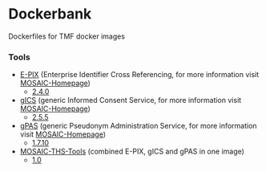 # Dockerbank
Dockerfiles for TMF docker images

### Tools
- [E-PIX](https://github.com/tmfev/Dockerbank/tree/master/E-PIX) (Enterprise Identifier Cross Referencing, for more information visit [MOSAIC-Homepage](https://mosaic-greifswald.de/werkzeuge-und-vorlagen/id-management-e-pix.html))
  - [2.4.0](https://github.com/tmfev/Dockerbank/tree/master/E-PIX/2.4.0)
- [gICS](https://github.com/tmfev/Dockerbank/tree/master/gICS) (generic Informed Consent Service, for more information visit [MOSAIC-Homepage](https://mosaic-greifswald.de/werkzeuge-und-vorlagen/einwilligungsmanagement-gics.html))
  - [2.5.5](https://github.com/tmfev/Dockerbank/tree/master/gICS/2.5.5)
- [gPAS](https://github.com/tmfev/Dockerbank/tree/master/gPAS) (generic Pseudonym Administration Service, for more information visit [MOSAIC-Homepage](https://mosaic-greifswald.de/werkzeuge-und-vorlagen/pseudonymverwaltung-gpas.html))
  - [1.7.10](https://github.com/tmfev/Dockerbank/tree/master/gPAS/1.7.10)
- [MOSAIC-THS-Tools](https://github.com/tmfev/Dockerbank/tree/master/MOSAIC-THS-Tools) (combined E-PIX, gICS and gPAS in one image)
  - [1.0](https://github.com/tmfev/Dockerbank/tree/master/MOSAIC-THS-Tools/1.0)
